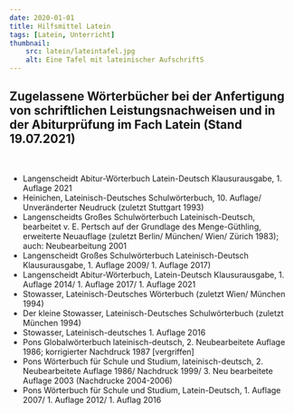 ```yaml
---
date: 2020-01-01
title: Hilfsmittel Latein
tags: [Latein, Unterricht]
thumbnail:
    src: latein/lateintafel.jpg
    alt: Eine Tafel mit lateinischer AufschriftS
---
```


<h2>Zugelassene Wörterbücher bei der Anfertigung von schriftlichen Leistungsnachweisen und in der Abiturprüfung im Fach Latein (Stand 19.07.2021)</h2>
<br>

<ul>
    <li>Langenscheidt Abitur-Wörterbuch Latein-Deutsch Klausurausgabe, 1. Auflage 2021</li>
    <li>Heinichen, Lateinisch-Deutsches Schulwörterbuch, 10. Auflage/ Unveränderter Neudruck (zuletzt Stuttgart 1993)</li>
    <li>Langenscheidts Großes Schulwörterbuch Lateinisch-Deutsch, bearbeitet v. E. Pertsch auf der Grundlage des Menge-Güthling, erweiterte Neuauflage (zuletzt Berlin/ München/ Wien/ Zürich 1983); auch: Neubearbeitung 2001</li>
    <li>Langenscheidt Großes Schulwörterbuch Lateinisch-Deutsch Klausurausgabe, 1. Auflage 2009/ 1. Auflage 2017)</li>
    <li>Langenscheidt Abitur-Wörterbuch, Latein-Deutsch Klausurausgabe, 1. Auflage 2014/ 1. Auflage 2017/ 1. Auflage 2021</li>
    <li>Stowasser, Lateinisch-Deutsches Wörterbuch (zuletzt Wien/ München 1994)</li>
    <li>Der kleine Stowasser, Lateinisch-Deutsches Schulwörterbuch (zuletzt München 1994)</li>
    <li>Stowasser, Lateinisch-deutsches 1. Auflage 2016</li>
    <li>Pons Globalwörterbuch lateinisch-deutsch, 2. Neubearbeitete Auflage 1986; korrigierter Nachdruck 1987 [vergriffen]</li>
    <li>Pons Wörterbuch für Schule und Studium, lateinisch-deutsch, 2. Neubearbeitete Auflage 1986/ Nachdruck 1999/ 3. Neu bearbeitete Auflage 2003 (Nachdrucke 2004-2006)</li>
    <li>Pons Wörterbuch für Schule und Studium, Latein-Deutsch, 1. Auflage 2007/ 1. Auflage 2012/ 1. Auflag 2016</li>
</ul>